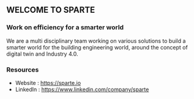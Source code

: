 ## WELCOME TO SPARTE

### Work on efficiency for a smarter world

We are a multi disciplinary team working on various solutions to build a smarter world for the building engineering world, around the concept of digital twin and Industry 4.0.

### Resources
- Website : https://sparte.io
- LinkedIn : https://www.linkedin.com/company/sparte
